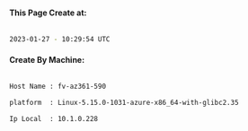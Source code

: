 
   
#### This Page Create at:

```bash

2023-01-27 - 10:29:54 UTC

```

#### Create By Machine:

```bash

Host Name : fv-az361-590

platform  : Linux-5.15.0-1031-azure-x86_64-with-glibc2.35

Ip Local  : 10.1.0.228

```

